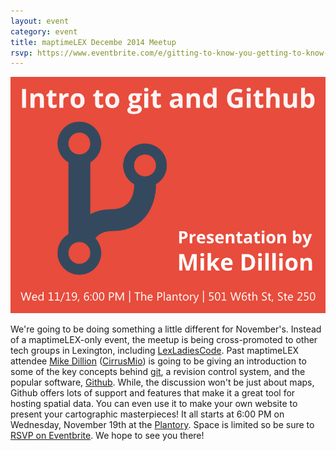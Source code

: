 ```yaml
---
layout: event
category: event
title: maptimeLEX Decembe 2014 Meetup
rsvp: https://www.eventbrite.com/e/gitting-to-know-you-getting-to-know-all-about-git-tickets-14153588765
---
```

![](https://raw.githubusercontent.com/maptime/lexington/gh-pages/img/maptimelex_20141119_card1.png)

We're going to be doing something a little different for November's. Instead of a maptimeLEX-only event, the meetup is being cross-promoted to other tech groups in Lexington, including [LexLadiesCode](http://lexladiescode.org/). Past maptimeLEX attendee [Mike Dillion](http://mikedillion.com/) ([CirrusMio](http://cirrusmio.com/)) is going to be giving an introduction to some of the key concepts behind [git](http://git-scm.com/), a revision control system, and the popular software, [Github](https://github.com/). While, the discussion won't be just about maps, Github offers lots of support and features that make it a great tool for hosting spatial data. You can even use it to make your own website to present your cartographic masterpieces! It all starts at 6:00 PM on Wednesday, November 19th at the [Plantory](http://plantory.org/). Space is limited so be sure to [RSVP on Eventbrite](https://www.eventbrite.com/e/gitting-to-know-you-getting-to-know-all-about-git-tickets-14153588765). We hope to see you there!

<div id='map' class='row8 fill-blue col12 map space-bottom2'></div>
<script>
var map = L.mapbox.map('map', 'maptastik.j354k5k8')
    .setView([38.059522, -84.492316], 17);

var marker = L.mapbox.featureLayer({
  'type': 'Feature',
  'properties': {
    'title': 'The Plantory',
    'description': '501 W6th St,<br>Ste 250 <br>Lexington, Kentucky<br>40508',
    'marker-color': '#ff8888'
  },
  'geometry': {
    'type': 'Point',
    'coordinates': [-84.492316, 38.059522 ]
  }
}).addTo(map);

marker.eachLayer(function(m) {
    m.openPopup();
});
</script>

